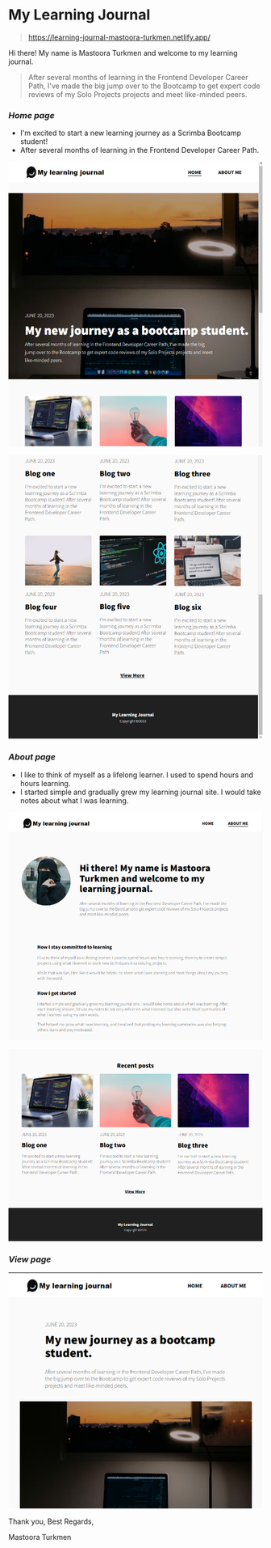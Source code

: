 # My Learning Journal

> https://learning-journal-mastoora-turkmen.netlify.app/

Hi there! My name is Mastoora Turkmen and welcome to my learning journal.

> After several months of learning in the Frontend Developer Career Path, I've made the big jump over to the Bootcamp to get expert code reviews of my Solo Projects projects and meet like-minded peers.

### **_Home page_**

- I'm excited to start a new learning journey as a Scrimba Bootcamp student!
- After several months of learning in the Frontend Developer Career Path.

![home-page-0](./Images/home-page0.png)

![home-page-1](./Images/home-page1.png)

### **_About page_**

- I like to think of myself as a lifelong learner. I used to spend hours and hours learning.
- I started simple and gradually grew my learning journal site. I would take notes about what I was learning.

![about-page-0](./Images/about-page0.png)

![about-page-1](./Images/about-page1.png)

### **_View page_**

![view-page](./Images/view-page.png)

Thank you,
Best Regards,

Mastoora Turkmen
